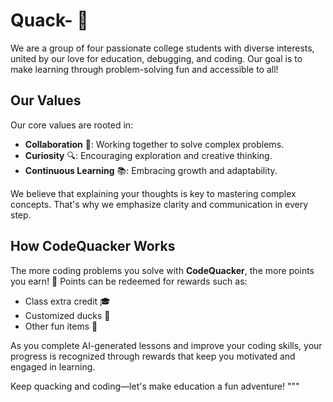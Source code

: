 # Quack- 🦆

We are a group of four passionate college students with diverse interests, united by our love for education, debugging, and coding. Our goal is to make learning through problem-solving fun and accessible to all!

## Our Values

Our core values are rooted in:
- **Collaboration** 🤝: Working together to solve complex problems.
- **Curiosity** 🔍: Encouraging exploration and creative thinking.
- **Continuous Learning** 📚: Embracing growth and adaptability.

We believe that explaining your thoughts is key to mastering complex concepts. That's why we emphasize clarity and communication in every step.

## How CodeQuacker Works

The more coding problems you solve with **CodeQuacker**, the more points you earn! 🎯 Points can be redeemed for rewards such as:
- Class extra credit 🎓
- Customized ducks 🦆
- Other fun items 🎁

As you complete AI-generated lessons and improve your coding skills, your progress is recognized through rewards that keep you motivated and engaged in learning.

Keep quacking and coding—let's make education a fun adventure!
"""
